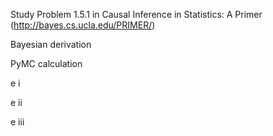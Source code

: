 



Study Problem 1.5.1 in Causal Inference in Statistics: A Primer (http://bayes.cs.ucla.edu/PRIMER/)

Bayesian derivation

PyMC calculation

e i

e ii

e iii